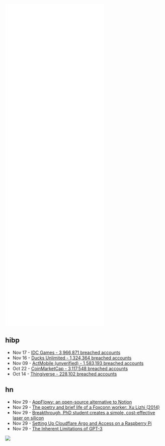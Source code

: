 ![Metrics](https://raw.githubusercontent.com/phixion/phixion/master/metrics.svg)

## hibp

<!--
for https://github.com/phixion/phixion/blob/main/.github/workflows/feeds.yml
-->
<!--START_SECTION:haveibeenpwnd-->
- Nov 17 - [IDC Games - 3,966,871 breached accounts](https://haveibeenpwned.com/PwnedWebsites#IDCGames)
- Nov 16 - [Ducks Unlimited - 1,324,364 breached accounts](https://haveibeenpwned.com/PwnedWebsites#DucksUnlimited)
- Nov 09 - [ActMobile (unverified) - 1,583,193 breached accounts](https://haveibeenpwned.com/PwnedWebsites#ActMobile)
- Oct 22 - [CoinMarketCap - 3,117,548 breached accounts](https://haveibeenpwned.com/PwnedWebsites#CoinMarketCap)
- Oct 14 - [Thingiverse - 228,102 breached accounts](https://haveibeenpwned.com/PwnedWebsites#Thingiverse)
<!--END_SECTION:haveibeenpwnd-->

## hn

<!--
for https://github.com/phixion/phixion/blob/main/.github/workflows/feeds.yml
-->
<!--START_SECTION:hn-->
- Nov 29 - [AppFlowy: an open-source alternative to Notion](https://github.com/AppFlowy-IO/appflowy)
- Nov 29 - [The poetry and brief life of a Foxconn worker: Xu Lizhi (2014)](https://libcom.org/blog/xulizhi-foxconn-suicide-poetry)
- Nov 29 - [Breakthrough, PhD student creates a simple, cost-effective laser on silicon](https://brighterworld.mcmaster.ca/articles/laser-on-silicon-khadijeh-miarabbas-kiani/)
- Nov 29 - [Setting Up Cloudflare Argo and Access on a Raspberry Pi](https://erdaltoprak.com/setting-up-cloudflare-argo-and-access-on-a-raspberry-pi/)
- Nov 29 - [The Inherent Limitations of GPT-3](https://lastweekin.ai/p/the-inherent-limitations-of-gpt-3)
<!--END_SECTION:hn-->

<!--
for https://yhype.me
-->
![](https://hit.yhype.me/github/profile?user_id=13013670)
